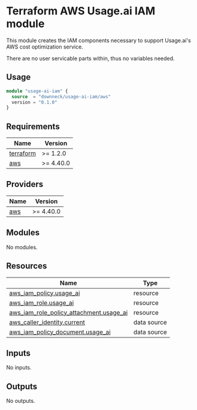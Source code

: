 # Terraform AWS Usage.ai IAM module 

This module creates the IAM components necessary to support Usage.ai's AWS cost optimization service.

There are no user servicable parts within, thus no variables needed.

## Usage

````terraform
module "usage-ai-iam" {
  source  = "downneck/usage-ai-iam/aws"
  version = "0.1.0"
}
````

<!-- BEGINNING OF PRE-COMMIT-TERRAFORM DOCS HOOK -->
## Requirements

| Name | Version |
|------|---------|
| <a name="requirement_terraform"></a> [terraform](#requirement\_terraform) | >= 1.2.0 |
| <a name="requirement_aws"></a> [aws](#requirement\_aws) | >= 4.40.0 |

## Providers

| Name | Version |
|------|---------|
| <a name="provider_aws"></a> [aws](#provider\_aws) | >= 4.40.0 |

## Modules

No modules.

## Resources

| Name | Type |
|------|------|
| [aws_iam_policy.usage_ai](https://registry.terraform.io/providers/hashicorp/aws/latest/docs/resources/iam_policy) | resource |
| [aws_iam_role.usage_ai](https://registry.terraform.io/providers/hashicorp/aws/latest/docs/resources/iam_role) | resource |
| [aws_iam_role_policy_attachment.usage_ai](https://registry.terraform.io/providers/hashicorp/aws/latest/docs/resources/iam_role_policy_attachment) | resource |
| [aws_caller_identity.current](https://registry.terraform.io/providers/hashicorp/aws/latest/docs/data-sources/caller_identity) | data source |
| [aws_iam_policy_document.usage_ai](https://registry.terraform.io/providers/hashicorp/aws/latest/docs/data-sources/iam_policy_document) | data source |

## Inputs

No inputs.

## Outputs

No outputs.
<!-- END OF PRE-COMMIT-TERRAFORM DOCS HOOK -->
